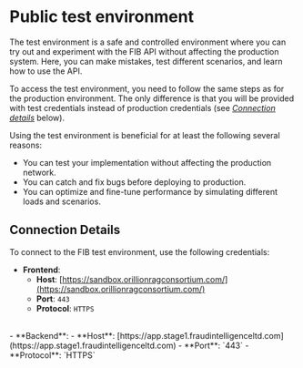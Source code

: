 # Public test environment

The test environment is a safe and controlled environment where you can try out and experiment with the FIB API without affecting the production system. Here, you can make mistakes, test different scenarios, and learn how to use the API.

To access the test environment, you need to follow the same steps as for the production environment. The only difference is that you will be provided with test credentials instead of production credentials (see *[Connection details](#connection-details)* below).

Using the test environment is beneficial for at least the following several reasons:

- You can test your implementation without affecting the production network.
- You can catch and fix bugs before deploying to production.
- You can optimize and fine-tune performance by simulating different loads and scenarios.

## Connection Details

To connect to the FIB test environment, use the following credentials:

- **Frontend**:
  - **Host**: [https://sandbox.orillionragconsortium.com/](https://sandbox.orillionragconsortium.com/)
  - **Port**: `443`
  - **Protocol**: `HTTPS`
<br>
- **Backend**:
  - **Host**: [https://app.stage1.fraudintelligenceltd.com](https://app.stage1.fraudintelligenceltd.com)
  - **Port**: `443`
  - **Protocol**: `HTTPS`
